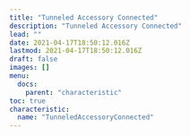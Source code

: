 ```yaml
---
title: "Tunneled Accessory Connected"
description: "Tunneled Accessory Connected"
lead: ""
date: 2021-04-17T18:50:12.016Z
lastmod: 2021-04-17T18:50:12.016Z
draft: false
images: []
menu:
  docs:
    parent: "characteristic"
toc: true
characteristic:
  name: "TunneledAccessoryConnected"
---
```

